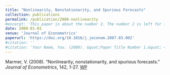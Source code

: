 ```yaml
---
title: "Nonlinearity, Nonstationarity, and Spurious Forecasts"
collection: publications
permalink: /publication/2008-nonlinearity
#excerpt: 'This paper is about the number 2. The number 2 is left for future work.'
date: 2008-01-01
venue: 'Journal of Econometrics'
paperurl: 'https://doi.org/10.1016/j.jeconom.2007.03.002'
#citation: ''
#citation: 'Your Name, You. (2009). &quot;Paper Title Number 1.&quot; <i>Journal 1</i>. 1(1).'
---
```

Marmer, V. (2008). &ldquo;Nonlinearity, nonstationarity, and spurious forecasts.&rdquo; <i>Journal of  Econometrics</i>, 142, 1-27. [WP](https://papers.ssrn.com/sol3/papers.cfm?abstract_id=3824487)
